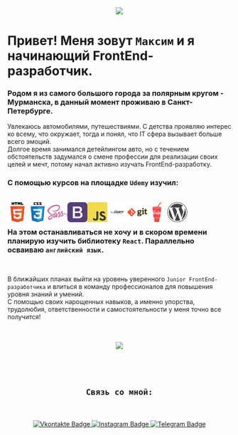 <div id="header" align="center">
    <img src="https://media.giphy.com/media/Qo2dupDib32rkTY4hX/giphy.gif" width="500"/>
</div>

# Привет! Меня зовут ```Максим``` и я начинающий FrontEnd-разработчик.

### Родом я из самого большого города за полярным кругом - Мурманска, в данный момент проживаю в Санкт-Петербурге.

Увлекаюсь автомобилями, путешествиями. С детства проявляю интерес ко всему, что окружает, тогда и понял, что IT сфера вызывает больше всего эмоций. <br>
Долгое время занимался детейлингом авто, но с течением обстоятельств задумался о смене профессии для реализации своих целей и мечт, потому начал активно изучать FrontEnd-разработку. <br>

### С помощью курсов на площадке ```Udemy``` изучил:
<br>
<img align="left" alt="Html" width="45" src="https://raw.githubusercontent.com/github/explore/80688e429a7d4ef2fca1e82350fe8e3517d3494d/topics/html/html.png"></img>
<img align="left" alt="CSS" width="45" src="https://raw.githubusercontent.com/github/explore/80688e429a7d4ef2fca1e82350fe8e3517d3494d/topics/css/css.png"></img>
<img align="left" alt="Sass" width="45" src="https://raw.githubusercontent.com/github/explore/80688e429a7d4ef2fca1e82350fe8e3517d3494d/topics/sass/sass.png"></img>
<img align="left" alt="Bootstrap" width="45" src="https://raw.githubusercontent.com/github/explore/80688e429a7d4ef2fca1e82350fe8e3517d3494d/topics/bootstrap/bootstrap.png"></img>
<img align="left" alt="JavaScript" width="45" src="https://raw.githubusercontent.com/github/explore/80688e429a7d4ef2fca1e82350fe8e3517d3494d/topics/javascript/javascript.png"></img>
<img align="left" alt="JQuery" width="45" src="https://raw.githubusercontent.com/github/explore/80688e429a7d4ef2fca1e82350fe8e3517d3494d/topics/jquery/jquery.png"></img>
<img align="left" alt="Git" width="45" src="https://raw.githubusercontent.com/github/explore/80688e429a7d4ef2fca1e82350fe8e3517d3494d/topics/git/git.png"></img>
<img align="left" alt="Gulp" width="45" src="https://raw.githubusercontent.com/github/explore/80688e429a7d4ef2fca1e82350fe8e3517d3494d/topics/gulp/gulp.png"></img>
<img align="left" alt="WordPress" width="45" src="https://raw.githubusercontent.com/github/explore/80688e429a7d4ef2fca1e82350fe8e3517d3494d/topics/wordpress/wordpress.png"></img>
<br>
<br>

### На этом останавливаться не хочу и в скором времени планирую изучить библиотеку ```React```. Параллельно осваиваю ```английский язык```.
<br>

В ближайших планах выйти на уровень уверенного ```Junior FrontEnd-разработчика``` и влиться в команду профессионалов для повышения уровня знаний и умений.
<br>
С помощью своих нарощенных навыков, а именно упорства, трудолюбия, ответственности и самостоятельности у меня точно все получится!
<br>
<br>
<br>

<div id="social" align="center">
  <img src="https://media.giphy.com/media/M9gbBd9nbDrOTu1Mqx/giphy.gif" width="200"/>
</div>
<br>
<br>
<br>

## <div align=center>```Связь со мной:```</div>
<br>
<br>

<div id="badges" align="center">
  <a href="https://vk.com/maberukov">
    <img src="https://img.shields.io/badge/Vkontakte-blue?style=for-the-badge&logo=Vk&logoColor=white" alt="Vkontakte Badge"/>
  </a>
  <a href="https://instagram/Aberukov">
    <img src="https://img.shields.io/badge/instagram-magenta?style=for-the-badge&logo=instagram&logoColor=white" alt="Instagram Badge"/>
  </a>
  <a href="https://t.me/Aberukov">
    <img src="https://img.shields.io/badge/Telegram-blue?style=for-the-badge&logo=telegram&logoColor=white" alt="Telegram Badge"/>
  </a>
</div>
